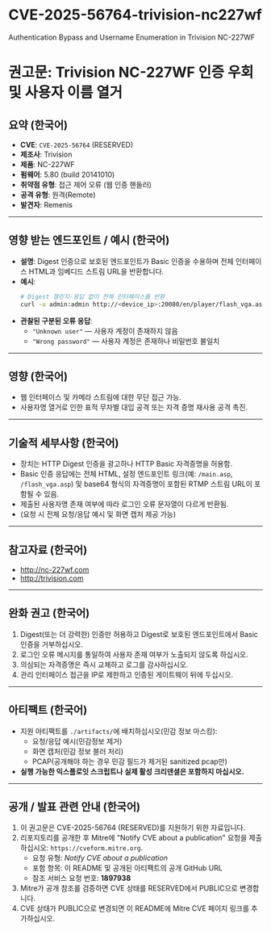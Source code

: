 # CVE-2025-56764-trivision-nc227wf
Authentication Bypass and Username Enumeration in Trivision NC-227WF

# 권고문: Trivision NC-227WF 인증 우회 및 사용자 이름 열거

## 요약 (한국어)
- **CVE**: `CVE-2025-56764` (RESERVED)  
- **제조사**: Trivision  
- **제품**: NC-227WF  
- **펌웨어**: 5.80 (build 20141010)  
- **취약점 유형**: 접근 제어 오류 (웹 인증 핸들러)  
- **공격 유형**: 원격(Remote)  
- **발견자**: Remenis

---

## 영향 받는 엔드포인트 / 예시 (한국어)
- **설명**: Digest 인증으로 보호된 엔드포인트가 Basic 인증을 수용하며 전체 인터페이스 HTML과 임베디드 스트림 URL을 반환합니다.  
- **예시**:
  ```sh
  # Digest 챌린지-응답 없이 전체 인터페이스를 반환
  curl -u admin:admin http://<device_ip>:20080/en/player/flash_vga.asp
  ```
- **관찰된 구분된 오류 응답**:
  - `"Unknown user"` — 사용자 계정이 존재하지 않음  
  - `"Wrong password"` — 사용자 계정은 존재하나 비밀번호 불일치

---

## 영향 (한국어)
- 웹 인터페이스 및 카메라 스트림에 대한 무단 접근 가능.  
- 사용자명 열거로 인한 표적 무차별 대입 공격 또는 자격 증명 재사용 공격 촉진.

---

## 기술적 세부사항 (한국어)
- 장치는 HTTP Digest 인증을 광고하나 HTTP Basic 자격증명을 허용함.  
- Basic 인증 응답에는 전체 HTML, 설정 엔드포인트 링크(예: `/main.asp`, `/flash_vga.asp`) 및 base64 형식의 자격증명이 포함된 RTMP 스트림 URL이 포함될 수 있음.  
- 제출된 사용자명 존재 여부에 따라 로그인 오류 문자열이 다르게 반환됨.  
- (요청 시 전체 요청/응답 예시 및 화면 캡처 제공 가능)

---

## 참고자료 (한국어)
- http://nc-227wf.com  
- http://trivision.com

---

## 완화 권고 (한국어)
1. Digest(또는 더 강력한) 인증만 허용하고 Digest로 보호된 엔드포인트에서 Basic 인증을 거부하십시오.  
2. 로그인 오류 메시지를 통일하여 사용자 존재 여부가 노출되지 않도록 하십시오.  
3. 의심되는 자격증명은 즉시 교체하고 로그를 감사하십시오.  
4. 관리 인터페이스 접근을 IP로 제한하고 인증된 게이트웨이 뒤에 두십시오.

---

## 아티팩트 (한국어)
- 지원 아티팩트를 `./artifacts/`에 배치하십시오(민감 정보 마스킹):  
  - 요청/응답 예시(민감정보 제거)  
  - 화면 캡처(민감 정보 블러 처리)  
  - PCAP(공개해야 하는 경우 민감 필드가 제거된 sanitized pcap만)  
- **실행 가능한 익스플로잇 스크립트나 실제 활성 크리덴셜은 포함하지 마십시오.**

---

## 공개 / 발표 관련 안내 (한국어)
1. 이 권고문은 CVE-2025-56764 (RESERVED)를 지원하기 위한 자료입니다.  
2. 리포지토리를 공개한 후 Mitre에 "Notify CVE about a publication" 요청을 제출하십시오: `https://cveform.mitre.org`.  
   - 요청 유형: *Notify CVE about a publication*  
   - 포함 항목: 이 README 및 공개된 아티팩트의 공개 GitHub URL  
   - 참조 서비스 요청 번호: **1897938**  
3. Mitre가 공개 참조를 검증하면 CVE 상태를 RESERVED에서 PUBLIC으로 변경합니다.  
4. CVE 상태가 PUBLIC으로 변경되면 이 README에 Mitre CVE 페이지 링크를 추가하십시오.

